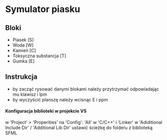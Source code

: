 # Symulator piasku

## Bloki
- Piasek [S]
- Woda [W]
- Kamień [C]
- Toksyczna substancja [T]
- Gumka [E]

## Instrukcja
- by zacząć rysować danymi blokami należy przytrzymać odpowiadając mu klawisz i lpm
- by wyczyścić planszę należy wcisnąc E i ppm

#### Konfiguracja biblioteki w projekcie VS
w 'Project' > 'Properities'
na 'Config': 'All'
w 'C/C++' i 'Linker'
w 'Adiditional Include Dir' / 'Additional Lib Dir'
ustawić ścieżkę do folderu z biblioteką SFML
